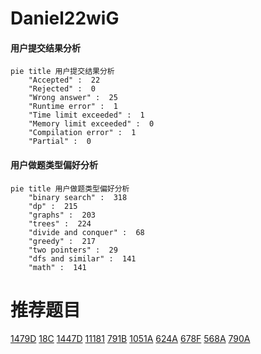 # Daniel22wiG

<!-- tabs:start -->



#### **用户提交结果分析**

```mermaid
pie title 用户提交结果分析
    "Accepted" :  22
    "Rejected" :  0
    "Wrong answer" :  25
    "Runtime error" :  1
    "Time limit exceeded" :  1
    "Memory limit exceeded" :  0
    "Compilation error" :  1
    "Partial" :  0
```

#### **用户做题类型偏好分析**

```mermaid
pie title 用户做题类型偏好分析
    "binary search" :  318
    "dp" :  215
    "graphs" :  203
    "trees" :  224
    "divide and conquer" :  68
    "greedy" :  217
    "two pointers" :  29
    "dfs and similar" :  141
    "math" :  141
```



<!-- tabs:end -->
# 推荐题目
[1479D](https://codeforces.com/contest/1479/problem/D)
[18C](https://codeforces.com/contest/18/problem/C)
[1447D](https://codeforces.com/contest/1447/problem/D)
[11181](https://codeforces.com/contest/1118/problem/1)
[791B](https://codeforces.com/contest/791/problem/B)
[1051A](https://codeforces.com/contest/1051/problem/A)
[624A](https://codeforces.com/contest/624/problem/A)
[678F](https://codeforces.com/contest/678/problem/F)
[568A](https://codeforces.com/contest/568/problem/A)
[790A](https://codeforces.com/contest/790/problem/A)
